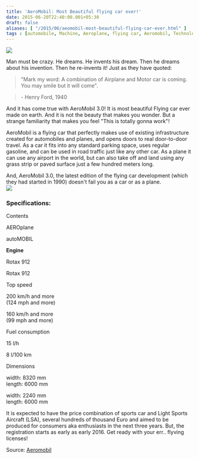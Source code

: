 ```yaml
---
title: 'AeroMobil: Most Beautiful flying car ever!'
date: 2015-06-20T22:40:00.001+05:30
draft: false
aliases: [ "/2015/06/aeomobil-most-beautiful-flying-car-ever.html" ]
tags : [automobile, Machine, Aeroplane, flying car, Aeromobil, Technology]
---
```


[![](http://www.aeromobil.com/assets/gallery/am_foto_01.jpg)](http://www.aeromobil.com/assets/gallery/am_foto_01.jpg)

  
Man must be crazy. He dreams. He invents his dream. Then he dreams about his invention. Then he re-invents it! Just as they have quoted:  
  

> "Mark my word: A combination of Airplane and Motor car is coming. You may smile but it will come".

> \- Henry Ford, 1940

And it has come true with AeroMobil 3.0! It is most beautiful Flying car ever made on earth. And it is not the beauty that makes you wonder. But a strange familiarity that makes you feel "This is totally gonna work"!  
  
AeroMobil is a flying car that perfectly makes use of existing infrastructure created for automobiles and planes, and opens doors to real door-to-door travel. As a car it fits into any standard parking space, uses regular gasoline, and can be used in road traffic just like any other car. As a plane it can use any airport in the world, but can also take off and land using any grass strip or paved surface just a few hundred meters long.  
  
And, AeroMobil 3.0, the latest edition of the flying car development (which they had started in 1990) doesn't fail you as a car or as a plane.  
[![](http://www.aeromobil.com/assets/gallery/am_foto_02.jpg)](http://www.aeromobil.com/assets/gallery/am_foto_02.jpg)  

### Specifications:

Contents

AEROplane

autoMOBIL

**Engine**

Rotax 912

Rotax 912

Top speed

200 km/h and more  
(124 mph and more)

160 km/h and more  
(99 mph and more)

Fuel consumption

15 l/h

8 l/100 km

Dimensions

width: 8320 mm  
length: 6000 mm

width: 2240 mm  
length: 6000 mm

  

It is expected to have the price combination of sports car and Light Sports Aircraft (LSA), several hundreds of thousand Euro and aimed to be produced for consumers aka enthusiasts in the next three years. But, the registration starts as early as early 2016. Get ready with your err.. flyving licenses!

  

Source: [Aeromobil](http://www.aeromobil.com/)